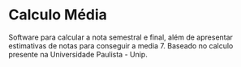 # Calculo Média
Software para calcular a nota semestral e final, além de apresentar estimativas de notas para conseguir a media 7. Baseado no calculo presente na Universidade Paulista - Unip.
